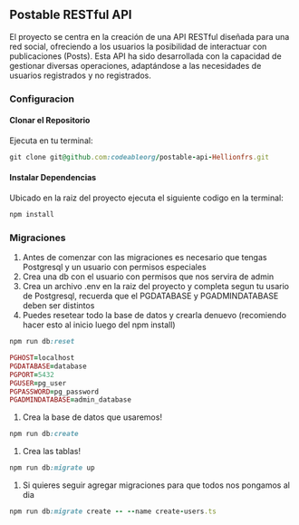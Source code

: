 ## Postable RESTful API

El proyecto se centra en la creación de una API RESTful diseñada para una red social, ofreciendo a los usuarios la posibilidad de interactuar con publicaciones (Posts). Esta API ha sido desarrollada con la capacidad de gestionar diversas operaciones, adaptándose a las necesidades de usuarios registrados y no registrados.

### Configuracion

#### Clonar el Repositorio

Ejecuta en tu terminal:
```ruby 
git clone git@github.com:codeableorg/postable-api-Hellionfrs.git
```

#### Instalar Dependencias

Ubicado en la raiz del proyecto ejecuta el siguiente codigo en la terminal:
```ruby
npm install
```

### Migraciones
1. Antes de comenzar con las migraciones es necesario que tengas Postgresql y un usuario con permisos especiales
1. Crea una db con el usuario con permisos que nos servira de admin
1. Crea un archivo .env en la raiz del proyecto y completa segun tu usario de Postgresql, recuerda que el PGDATABASE y PGADMINDATABASE deben ser distintos
1. Puedes resetear todo la base de datos y crearla denuevo (recomiendo hacer esto al inicio luego del npm install)
 ```ruby
npm run db:reset
``` 
```ruby
PGHOST=localhost
PGDATABASE=database
PGPORT=5432
PGUSER=pg_user
PGPASSWORD=pg_password
PGADMINDATABASE=admin_database
```
1.  Crea la base de datos que usaremos!
```ruby 
npm run db:create  
```
1. Crea las tablas!
```ruby
npm run db:migrate up
```
1. Si quieres seguir agregar migraciones para que todos nos pongamos al dia 
```ruby
npm run db:migrate create -- --name create-users.ts 
```
